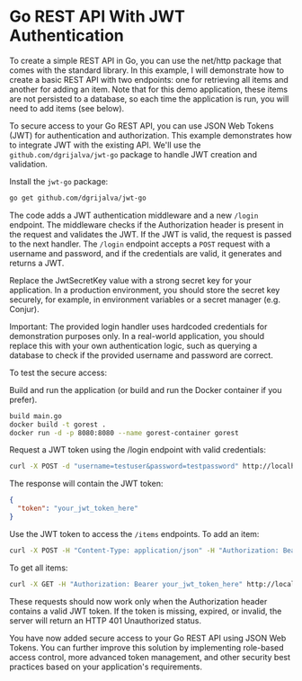 # Go REST API With JWT Authentication

To create a simple REST API in Go, you can use the net/http package that comes
with the standard library. In this example, I will demonstrate how to create a
basic REST API with two endpoints: one for retrieving all items and another for
adding an item. Note that for this demo application, these items are not
persisted to a database, so each time the application is run, you will
need to add items (see below).

To secure access to your Go REST API, you can use JSON Web Tokens (JWT) for 
authentication and authorization. This example demonstrates how to integrate 
JWT with the existing API. We'll use the `github.com/dgrijalva/jwt-go` package 
to handle JWT creation and validation.

Install the `jwt-go` package:
```bash
go get github.com/dgrijalva/jwt-go
```

The code adds a JWT authentication middleware and a new `/login` endpoint. The 
middleware checks if the Authorization header is present in the request and 
validates the JWT. If the JWT is valid, the request is passed to the next 
handler. The `/login` endpoint accepts a `POST` request with a username and 
password, and if the credentials are valid, it generates and returns a JWT.

Replace the JwtSecretKey value with a strong secret key for your application. 
In a production environment, you should store the secret key securely, for 
example, in environment variables or a secret manager (e.g. Conjur).

Important: The provided login handler uses hardcoded credentials for 
demonstration purposes only. In a real-world application, you should replace 
this with your own authentication logic, such as querying a database to check 
if the provided username and password are correct.

To test the secure access:

Build and run the application (or build and run the Docker container if you prefer).
```bash
build main.go
docker build -t gorest .
docker run -d -p 8080:8080 --name gorest-container gorest
```

Request a JWT token using the /login endpoint with valid credentials:
```bash
curl -X POST -d "username=testuser&password=testpassword" http://localhost:8080/login
```

The response will contain the JWT token:
```json
{
  "token": "your_jwt_token_here"
}
```

Use the JWT token to access the `/items` endpoints. To add an item:
```bash
curl -X POST -H "Content-Type: application/json" -H "Authorization: Bearer your_jwt_token_here" -d '{"name": "item1"}' http://localhost:8080/items
```
To get all items:
```bash
curl -X GET -H "Authorization: Bearer your_jwt_token_here" http://localhost:8080/items
```

These requests should now work only when the Authorization header contains a 
valid JWT token. If the token is missing, expired, or invalid, the server will 
return an HTTP 401 Unauthorized status.

You have now added secure access to your Go REST API using JSON Web Tokens. You 
can further improve this solution by implementing role-based access control, 
more advanced token management, and other security best practices based on 
your application's requirements.

